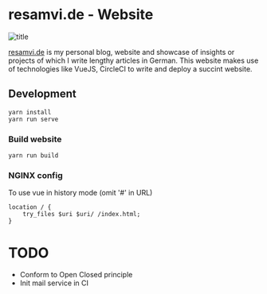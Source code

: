 # resamvi.de - Website
![title](https://i.imgur.com/DuKhNcp.png)

<a href="https://resamvi.de">resamvi.de</a> is my personal blog, website and showcase of insights or projects of which I write lengthy articles in German. This website makes use of technologies like VueJS, CircleCI to write and deploy a succint website.


## Development
```
yarn install
yarn run serve
```

### Build website 
```
yarn run build
```



### NGINX config
To use vue in history mode (omit '#' in URL)
```
location / {
    try_files $uri $uri/ /index.html;
}
```

# TODO
- Conform to Open Closed principle
- Init mail service in CI

